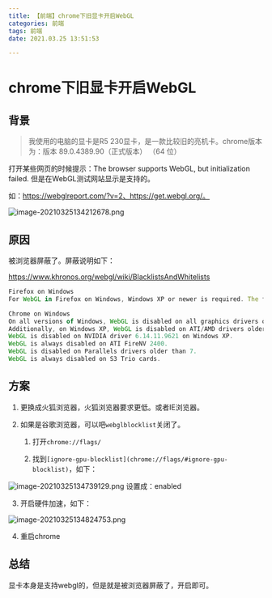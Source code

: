 ```yaml
---
title: 【前端】chrome下旧显卡开启WebGL
categories: 前端
tags: 前端
date: 2021.03.25 13:51:53

---
```

# chrome下旧显卡开启WebGL

## 背景

> 我使用的电脑的显卡是R5 230显卡，是一款比较旧的亮机卡。chrome版本为：版本 89.0.4389.90（正式版本） （64 位）

打开某些网页的时候提示：The browser supports WebGL, but initialization failed. 但是在WebGL测试网站显示是支持的。

如：https://webglreport.com/?v=2、https://get.webgl.org/。


![image-20210325134212678.png](/img/front/37.webp)


## 原因

被浏览器屏蔽了。屏蔽说明如下：

https://www.khronos.org/webgl/wiki/BlacklistsAndWhitelists 

```js
Firefox on Windows
For WebGL in Firefox on Windows, Windows XP or newer is required. The following minimal driver versions are required: either NVIDIA >= 257.21, or ATI/AMD >= 10.6, or Intel driver versions from September 2010 or newer.

Chrome on Windows
On all versions of Windows, WebGL is disabled on all graphics drivers older than January 1, 2009.
Additionally, on Windows XP, WebGL is disabled on ATI/AMD drivers older than version 10.6, on NVIDIA drivers older than version 257.21, and on Intel drivers older than version 14.42.7.5294.
WebGL is disabled on NVIDIA driver 6.14.11.9621 on Windows XP.
WebGL is always disabled on ATI FireNV 2400.
WebGL is disabled on Parallels drivers older than 7.
WebGL is always disabled on S3 Trio cards.
```



## 方案

1. 更换成火狐浏览器，火狐浏览器要求更低。或者IE浏览器。

2. 如果是谷歌浏览器，可以吧```webglblocklist```关闭了。

   1. 打开```chrome://flags/```

   2. 找到```[ignore-gpu-blocklist](chrome://flags/#ignore-gpu-blocklist)```，如下：

![image-20210325134739129.png](/img/front/38.webp)
  设置成：enabled

   3. 开启硬件加速，如下：


![image-20210325134824753.png](/img/front/39.webp)


   4. 重启chrome

      

## 总结

显卡本身是支持webgl的，但是就是被浏览器屏蔽了，开启即可。